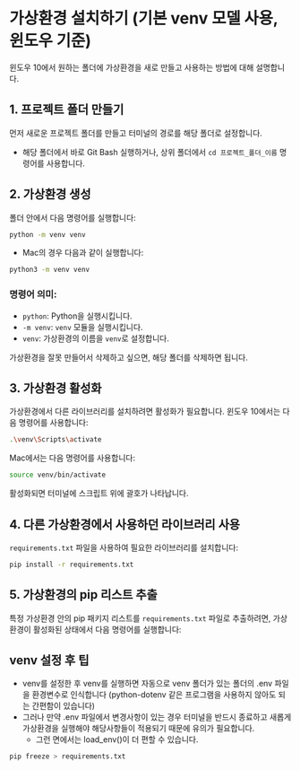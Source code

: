 # 가상환경 설치하기 (기본 venv 모델 사용,윈도우 기준)

윈도우 10에서 원하는 폴더에 가상환경을 새로 만들고 사용하는 방법에 대해 설명합니다.

## 1. 프로젝트 폴더 만들기
먼저 새로운 프로젝트 폴더를 만들고 터미널의 경로를 해당 폴더로 설정합니다.
- 해당 폴더에서 바로 Git Bash 실행하거나, 상위 폴더에서 `cd 프로젝트_폴더_이름` 명령어를 사용합니다.

## 2. 가상환경 생성
폴더 안에서 다음 명령어를 실행합니다:
```bash
python -m venv venv
```
- Mac의 경우 다음과 같이 실행합니다:
```bash
python3 -m venv venv
```

### 명령어 의미:
- `python`: Python을 실행시킵니다.
- `-m venv`: `venv` 모듈을 실행시킵니다.
- `venv`: 가상환경의 이름을 `venv`로 설정합니다.

가상환경을 잘못 만들어서 삭제하고 싶으면, 해당 폴더를 삭제하면 됩니다.

## 3. 가상환경 활성화
가상환경에서 다른 라이브러리를 설치하려면 활성화가 필요합니다. 
윈도우 10에서는 다음 명령어를 사용합니다:
```bash
.\venv\Scripts\activate
```
Mac에서는 다음 명령어를 사용합니다:
```bash
source venv/bin/activate
```
활성화되면 터미널에 스크립트 위에 괄호가 나타납니다.

## 4. 다른 가상환경에서 사용하던 라이브러리 사용
`requirements.txt` 파일을 사용하여 필요한 라이브러리를 설치합니다:
```bash
pip install -r requirements.txt
```

## 5. 가상환경의 pip 리스트 추출
특정 가상환경 안의 pip 패키지 리스트를 `requirements.txt` 파일로 추출하려면, 가상환경이 활성화된 상태에서 다음 명령어를 실행합니다:


## venv 설정 후 팁
- venv를 설정한 후 venv를 실행하면 자동으로 venv 폴더가 있는 폴더의 .env 파일을 환경변수로 인식합니다 (python-dotenv 같은 프로그램을 사용하지 않아도 되는 간편함이 있습니다)
- 그러나 만약 .env 파일에서 변경사항이 있는 경우 터미널을 반드시 종료하고 새롭게 가상환경을 실행해야 해당사항들이 적용되기 때문에 유의가 필요합니다.
    - 그런 면에서는 load_env()이 더 편할 수 있습니다.
```bash
pip freeze > requirements.txt
```

